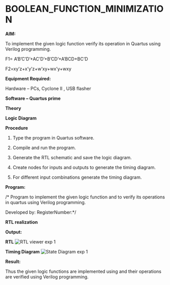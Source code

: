 # BOOLEAN_FUNCTION_MINIMIZATION

**AIM:**

To implement the given logic function verify its operation in Quartus using Verilog programming.

F1= A’B’C’D’+AC’D’+B’CD’+A’BCD+BC’D 

F2=xy’z+x’y’z+w’xy+wx’y+wxy

**Equipment Required:**

Hardware – PCs, Cyclone II , USB flasher

**Software – Quartus prime**

**Theory**

**Logic Diagram**

**Procedure**

1.	Type the program in Quartus software.

2.	Compile and run the program.

3.	Generate the RTL schematic and save the logic diagram.

4.	Create nodes for inputs and outputs to generate the timing diagram.

5.	For different input combinations generate the timing diagram.


**Program:**

/* Program to implement the given logic function and to verify its operations in quartus using Verilog programming. 

Developed by: RegisterNumber:*/


**RTL realization**

**Output:**

**RTL**
![RTL viewer exp 1](https://github.com/user-attachments/assets/882941c6-ad7a-4aac-a9f5-5f8a9651bd61)

**Timing Diagram**
![State Diagram exp 1](https://github.com/user-attachments/assets/87e3f57a-841c-4ac0-abc9-d46d9d64c738)

**Result:**

Thus the given logic functions are implemented using and their operations are verified using Verilog programming.

